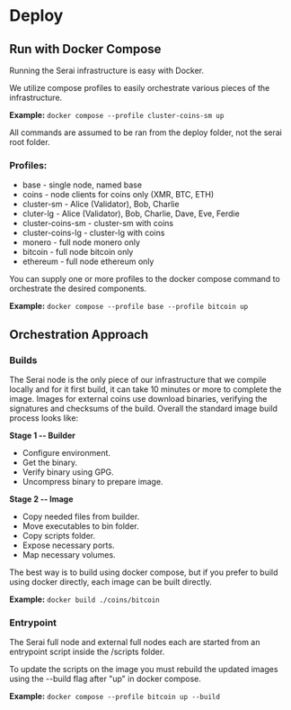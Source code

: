 # Deploy
## Run with Docker Compose
Running the Serai infrastructure is easy with Docker.

We utilize compose profiles to easily orchestrate various pieces of the infrastructure.

**Example:** `docker compose --profile cluster-coins-sm up`

All commands are assumed to be ran from the deploy folder, not the serai root folder.

### Profiles:
* base - single node, named base
* coins - node clients for coins only (XMR, BTC, ETH)
* cluster-sm - Alice (Validator), Bob, Charlie
* cluter-lg - Alice (Validator), Bob, Charlie, Dave, Eve, Ferdie
* cluster-coins-sm - cluster-sm with coins
* cluster-coins-lg - cluster-lg with coins
* monero - full node monero only
* bitcoin - full node bitcoin only
* ethereum - full node ethereum only

You can supply one or more profiles to the docker compose command to orchestrate the desired components.

**Example:** `docker compose --profile base --profile bitcoin up`

## Orchestration Approach
### Builds
The Serai node is the only piece of our infrastructure that we compile locally and for it first build, it can take 10 minutes or more to complete the image. Images for external coins use download binaries, verifying the signatures and checksums of the build. Overall the standard image build process looks like:

**Stage 1 -- Builder**
* Configure environment.
* Get the binary.
* Verify binary using GPG.
* Uncompress binary to prepare image.

**Stage 2 -- Image**
* Copy needed files from builder.
* Move executables to bin folder.
* Copy scripts folder.
* Expose necessary ports.
* Map necessary volumes.

The best way is to build using docker compose, but if you prefer to build using docker directly, each image can be built directly.

**Example:** `docker build ./coins/bitcoin`

### Entrypoint
The Serai full node and external full nodes each are started from an entrypoint script inside the /scripts folder.

To update the scripts on the image you must rebuild the updated images using the --build flag after "up" in docker compose.

**Example:** `docker compose --profile bitcoin up --build`
